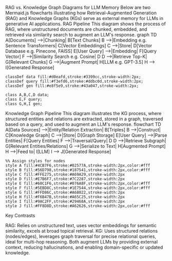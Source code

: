 RAG vs. Knowledge Graph Diagrams for LLM Memory
Below are two Mermaid.js flowcharts illustrating how Retrieval-Augmented Generation (RAG) and Knowledge Graphs (KGs) serve as external memory for LLMs in generative AI applications.
RAG Pipeline
This diagram shows the process of RAG, where unstructured documents are chunked, embedded, and retrieved via similarity search to augment an LLM's response.
graph TD
    A[Documents] -->|Chunking| B[Text Chunks]
    B -->|Embedding e.g. Sentence Transformers| C[Vector Embeddings]
    C -->|Store| D[Vector Database e.g. Pinecone, FAISS]
    E[User Query] -->|Embedding| F[Query Vector]
    F -->|Similarity Search e.g. Cosine| D
    D -->|Retrieve Top-K| G[Relevant Chunks]
    G -->|Augment Prompt| H[LLM e.g. GPT-3.5]
    H --> I[Generated Response]

    classDef data fill:#d0eafd,stroke:#3399cc,stroke-width:2px;
    classDef query fill:#f3efd6,stroke:#ddbc0d,stroke-width:2px;
    classDef gen fill:#e8f5e9,stroke:#43a047,stroke-width:2px;

    class A,B,C,D data;
    class E,F query;
    class G,H,I gen;

Knowledge Graph Pipeline
This diagram illustrates the KG process, where structured entities and relations are extracted, stored in a graph, traversed based on a query, and used to augment an LLM's response.
flowchart TD
    A[Data Sources] -->|Entity/Relation Extraction| B[Triples]
    B -->|Construct| C[Knowledge Graph]
    C -->|Store| D[Graph Storage]
    E[User Query] -->|Parse Entities| F[Query Entities]
    F -->|Traversal/Query| D
    D -->|Retrieve Subgraph| G[Relevant Entities/Relations]
    G -->|Serialize to Text| H[Augmented Prompt]
    H -->|Feed to| I[LLM]
    I --> J[Generated Response]

    %% Assign styles for nodes
    style A fill:#4CB7F6,stroke:#02577A,stroke-width:2px,color:#fff
    style B fill:#56D798,stroke:#187541,stroke-width:2px,color:#fff
    style C fill:#FFE275,stroke:#A69A29,stroke-width:2px
    style D fill:#E7B6F7,stroke:#7C2287,stroke-width:2px
    style E fill:#60C1F6,stroke:#076A8F,stroke-width:2px,color:#fff
    style F fill:#5EBD8C,stroke:#1E7544,stroke-width:2px,color:#fff
    style G fill:#FFD86C,stroke:#A68022,stroke-width:2px
    style H fill:#F6B47B,stroke:#A65C25,stroke-width:2px
    style I fill:#9AC2FF,stroke:#29468A,stroke-width:2px
    style J fill:#FF8D8D,stroke:#A62626,stroke-width:2px,color:#fff


Key Contrasts

RAG: Relies on unstructured text, uses vector embeddings for semantic similarity, excels at broad topical retrieval.
KG: Uses structured relations (nodes/edges), leverages graph traversal for precise relational queries, ideal for multi-hop reasoning.
Both augment LLMs by providing external context, reducing hallucinations, and enabling domain-specific or updated knowledge.
